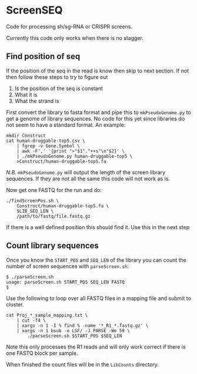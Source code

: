 # ScreenSEQ
Code for processing sh/sg-RNA or CRISPR screens. 

Currently this code only works when there is no stagger. 

## Find position of seq

If the position of the seq in the read is know then skip to next section. If not then follow these steps to try to figure out 

1. Is the position of the seq is constant
2. What it is
3. What the strand is

First convert the library to fasta format and pipe this to `mkPseudoGenome.py` to get a genome of library sequences. No code for this yet since libraries do not seem to have a standard format. An example:
```{bash}
mkdir Construct
cat human-druggable-top5.csv \
	| fgrep -v Gene.Symbol \
	| awk -F',' '{print ">"$1"."++s"\n"$2}' \
	| ./mkPseudoGenome.py human-druggable-top5 \
	>Construct/human-druggable-top5.fa
```

_N.B._ `mkPseudoGenome.py` will output the length of the screen library sequences. If they are not all the same this code will not work as is.

Now get one FASTQ for the run and do:
```{bash}
./findScreenPos.sh \
	Construct/human-druggable-top5.fa \
	$LIB_SEQ_LEN \
	/path/to/fastq/file.fastq.gz
```

If there is a well defined position this should find it. Use this in the next step

## Count library sequences

Once you know the `START_POS` and `SEQ_LEN` of the library you can count the number of screen sequences with `parseScreen.sh`:
```{bash}
$ ./parseScreen.sh 
usage: parseScreen.sh START_POS SEQ_LEN FASTQ
$ 
```

Use the following to loop over all FASTQ files in a mapping file and submit to cluster.
```{bash}
cat Proj_*_sample_mapping.txt \
	| cut -f4 \
	| xargs -n 1 -I % find % -name '*_R1_*.fastq.gz' \
	| xargs -n 1 bsub -o LSF/ -J PARSE -We 59 \
		./parseScreen.sh $START_POS $SEQ_LEN 
```

Note this only processes the R1 reads and will only work correct if there is one FASTQ block per sample.

When finished the count files will be in the `LibCounts` directory.



